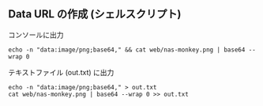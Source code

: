 
## Data URL の作成 (シェルスクリプト)

コンソールに出力
```
echo -n "data:image/png;base64," && cat web/nas-monkey.png | base64 --wrap 0
```

テキストファイル (out.txt) に出力
```
echo -n "data:image/png;base64," > out.txt
cat web/nas-monkey.png | base64 --wrap 0 >> out.txt
```

